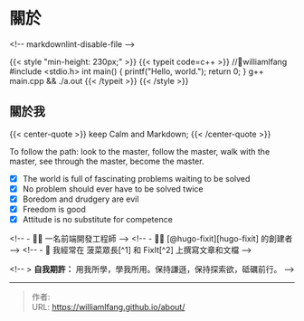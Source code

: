 # 關於


&lt;!-- markdownlint-disable-file --&gt;

{{&lt; style &#34;min-height: 230px;&#34; &gt;}}
{{&lt; typeit code=c&#43;&#43; &gt;}}
//👨williamlfang
#include &lt;stdio.h&gt;
int main() {
    printf(&#34;Hello, world.&#34;);
    return 0;
}
g&#43;&#43; main.cpp &amp;&amp; ./a.out
{{&lt; /typeit &gt;}}
{{&lt; /style &gt;}}


## 關於我

{{&lt; center-quote &gt;}}
    keep Calm and Markdown;
{{&lt; /center-quote &gt;}}

To follow the path: look to the master, follow the master, walk with the master, see through the master, become the master.
- [X] The world is full of fascinating problems waiting to be solved
- [X] No problem should ever have to be solved twice
- [X] Boredom and drudgery are evil
- [X] Freedom is good
- [X] Attitude is no substitute for competence

&lt;!-- - 👨‍💻 一名前端開發工程師 --&gt;
&lt;!-- - 👨‍💼 [@hugo-fixit][hugo-fixit] 的創建者 --&gt;
&lt;!-- - 📝 我經常在 菠菜眾長[^1] 和 FixIt[^2] 上撰寫文章和文檔 --&gt;

&lt;!-- &gt; **自我期許：** 用我所學，學我所用。保持謙遜，保持探索欲，砥礪前行。 --&gt;



---

> 作者:   
> URL: https://williamlfang.github.io/about/  

